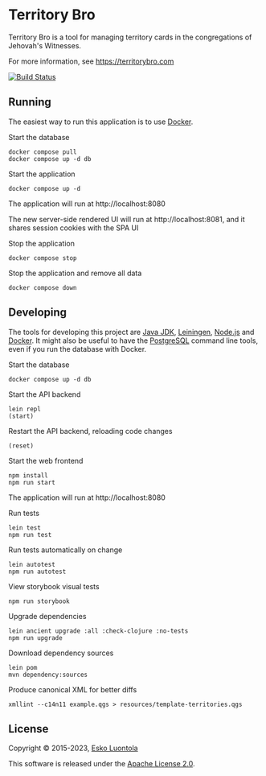 # Territory Bro

Territory Bro is a tool for managing territory cards in the congregations of Jehovah's Witnesses.

For more information, see <https://territorybro.com>

[![Build Status](https://luontola.semaphoreci.com/badges/territory-bro/branches/master.svg?style=shields)](https://luontola.semaphoreci.com/projects/territory-bro)

## Running

The easiest way to run this application is to use [Docker](https://www.docker.com/products/docker-desktop).

Start the database

    docker compose pull
    docker compose up -d db

Start the application

    docker compose up -d

The application will run at http://localhost:8080

The new server-side rendered UI will run at http://localhost:8081, and it shares session cookies with the SPA UI

Stop the application

    docker compose stop

Stop the application and remove all data

    docker compose down

## Developing

The tools for developing this project are
[Java JDK](https://www.oracle.com/java/technologies/downloads/),
[Leiningen](https://github.com/technomancy/leiningen),
[Node.js](https://nodejs.org/) and
[Docker](https://www.docker.com/). It might also be useful to have the [PostgreSQL](https://www.postgresql.org/) command
line tools, even if you run the database with Docker.

Start the database

    docker compose up -d db

Start the API backend

    lein repl
    (start)

Restart the API backend, reloading code changes

    (reset)

Start the web frontend

    npm install
    npm run start

The application will run at http://localhost:8080

Run tests

    lein test
    npm run test

Run tests automatically on change

    lein autotest
    npm run autotest

View storybook visual tests

    npm run storybook

Upgrade dependencies

    lein ancient upgrade :all :check-clojure :no-tests
    npm run upgrade

Download dependency sources

    lein pom
    mvn dependency:sources

Produce canonical XML for better diffs

    xmllint --c14n11 example.qgs > resources/template-territories.qgs

## License

Copyright © 2015-2023, [Esko Luontola](https://www.luontola.fi)

This software is released under the [Apache License 2.0](https://www.apache.org/licenses/LICENSE-2.0).
